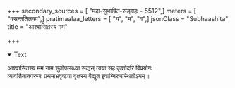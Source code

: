 +++
secondary_sources = [ "महा-सुभाषित-सङ्ग्रहः - 5512",]
meters = [ "वसन्ततिलका",]
pratimaalaa_letters = [ "य", "म", "व",]
jsonClass = "Subhaashita"
title = "आश्वासितस्य मम"

+++

<details open><summary>Text</summary>

आश्वासितस्य मम नाम सुतोपलब्ध्या सद्यस् त्वया सह कृशोदरि विप्रयोगः।  
व्यावर्तितातपरुजः प्रथमाभ्रवृष्ट्या वृक्षस्य वैद्युत इवाग्निरुपस्थितोऽयम्॥
</details>
